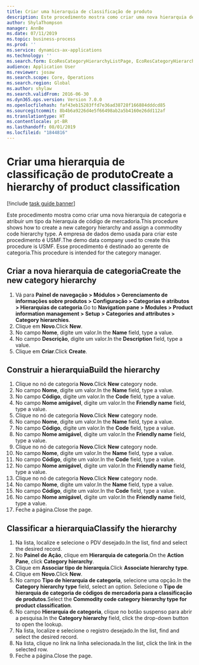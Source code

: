 ```yaml
---
title: Criar uma hierarquia de classificação de produto
description: Este procedimento mostra como criar uma nova hierarquia de categoria e atribuir um tipo da hierarquia de código de mercadoria.
author: ShylaThompson
manager: AnnBe
ms.date: 07/11/2019
ms.topic: business-process
ms.prod: ''
ms.service: dynamics-ax-applications
ms.technology: ''
ms.search.form: EcoResCategoryHierarchyListPage, EcoResCategoryHierarchyCreate, EcoResCategory, EcoResCategoryHierarchyRole
audience: Application User
ms.reviewer: josaw
ms.search.scope: Core, Operations
ms.search.region: Global
ms.author: shylaw
ms.search.validFrom: 2016-06-30
ms.dyn365.ops.version: Version 7.0.0
ms.openlocfilehash: faf43eb15283ffd7e36ad38728f166884dddcd85
ms.sourcegitcommit: 8b4b6a9226d4e5f66498ab2a5b4160e26dd112af
ms.translationtype: HT
ms.contentlocale: pt-BR
ms.lasthandoff: 08/01/2019
ms.locfileid: "1844816"
---
```

# <a name="create-a-hierarchy-of-product-classification"></a><span data-ttu-id="8c26a-103">Criar uma hierarquia de classificação de produto</span><span class="sxs-lookup"><span data-stu-id="8c26a-103">Create a hierarchy of product classification</span></span>

[!include [task guide banner](../../includes/task-guide-banner.md)]

<span data-ttu-id="8c26a-104">Este procedimento mostra como criar uma nova hierarquia de categoria e atribuir um tipo da hierarquia de código de mercadoria.</span><span class="sxs-lookup"><span data-stu-id="8c26a-104">This procedure shows how to create a new category hierarchy and assign a commodity code hierarchy type.</span></span> <span data-ttu-id="8c26a-105">A empresa de dados demo usada para criar este procedimento é USMF.</span><span class="sxs-lookup"><span data-stu-id="8c26a-105">The demo data company used to create this procedure is USMF.</span></span> <span data-ttu-id="8c26a-106">Esse procedimento é destinado ao gerente de categoria.</span><span class="sxs-lookup"><span data-stu-id="8c26a-106">This procedure is intended for the category manager.</span></span>


## <a name="create-the-new-category-hierarchy"></a><span data-ttu-id="8c26a-107">Criar a nova hierarquia de categoria</span><span class="sxs-lookup"><span data-stu-id="8c26a-107">Create the new category hierarchy</span></span>
1. <span data-ttu-id="8c26a-108">Vá para **Painel de navegação > Módulos > Gerenciamento de informações sobre produtos > Configuração > Categorias e atributos > Hierarquias de categoria**.</span><span class="sxs-lookup"><span data-stu-id="8c26a-108">Go to **Navigation pane > Modules > Product information management > Setup > Categories and attributes > Category hierarchies**.</span></span>
2. <span data-ttu-id="8c26a-109">Clique em **Novo**.</span><span class="sxs-lookup"><span data-stu-id="8c26a-109">Click **New**.</span></span>
3. <span data-ttu-id="8c26a-110">No campo **Nome**, digite um valor.</span><span class="sxs-lookup"><span data-stu-id="8c26a-110">In the **Name** field, type a value.</span></span>
4. <span data-ttu-id="8c26a-111">No campo **Descrição**, digite um valor.</span><span class="sxs-lookup"><span data-stu-id="8c26a-111">In the **Description** field, type a value.</span></span>
5. <span data-ttu-id="8c26a-112">Clique em **Criar**.</span><span class="sxs-lookup"><span data-stu-id="8c26a-112">Click **Create**.</span></span>

## <a name="build-the-hierarchy"></a><span data-ttu-id="8c26a-113">Construir a hierarquia</span><span class="sxs-lookup"><span data-stu-id="8c26a-113">Build the hierarchy</span></span>
1. <span data-ttu-id="8c26a-114">Clique no nó de categoria **Novo**.</span><span class="sxs-lookup"><span data-stu-id="8c26a-114">Click **New** category node.</span></span>
2. <span data-ttu-id="8c26a-115">No campo **Nome**, digite um valor.</span><span class="sxs-lookup"><span data-stu-id="8c26a-115">In the **Name** field, type a value.</span></span>
3. <span data-ttu-id="8c26a-116">No campo **Código**, digite um valor.</span><span class="sxs-lookup"><span data-stu-id="8c26a-116">In the **Code** field, type a value.</span></span>
4. <span data-ttu-id="8c26a-117">No campo **Nome amigável**, digite um valor.</span><span class="sxs-lookup"><span data-stu-id="8c26a-117">In the **Friendly name** field, type a value.</span></span>
5. <span data-ttu-id="8c26a-118">Clique no nó de categoria **Novo**.</span><span class="sxs-lookup"><span data-stu-id="8c26a-118">Click **New** category node.</span></span>
6. <span data-ttu-id="8c26a-119">No campo **Nome**, digite um valor.</span><span class="sxs-lookup"><span data-stu-id="8c26a-119">In the **Name** field, type a value.</span></span>
7. <span data-ttu-id="8c26a-120">No campo **Código**, digite um valor.</span><span class="sxs-lookup"><span data-stu-id="8c26a-120">In the **Code** field, type a value.</span></span>
8. <span data-ttu-id="8c26a-121">No campo **Nome amigável**, digite um valor.</span><span class="sxs-lookup"><span data-stu-id="8c26a-121">In the **Friendly name** field, type a value.</span></span>
9. <span data-ttu-id="8c26a-122">Clique no nó de categoria **Novo**.</span><span class="sxs-lookup"><span data-stu-id="8c26a-122">Click **New** category node.</span></span>
10. <span data-ttu-id="8c26a-123">No campo **Nome**, digite um valor.</span><span class="sxs-lookup"><span data-stu-id="8c26a-123">In the **Name** field, type a value.</span></span>
11. <span data-ttu-id="8c26a-124">No campo **Código**, digite um valor.</span><span class="sxs-lookup"><span data-stu-id="8c26a-124">In the **Code** field, type a value.</span></span>
12. <span data-ttu-id="8c26a-125">No campo **Nome amigável**, digite um valor.</span><span class="sxs-lookup"><span data-stu-id="8c26a-125">In the **Friendly name** field, type a value.</span></span>
13. <span data-ttu-id="8c26a-126">Clique no nó de categoria **Novo**.</span><span class="sxs-lookup"><span data-stu-id="8c26a-126">Click **New** category node.</span></span>
14. <span data-ttu-id="8c26a-127">No campo **Nome**, digite um valor.</span><span class="sxs-lookup"><span data-stu-id="8c26a-127">In the **Name** field, type a value.</span></span>
15. <span data-ttu-id="8c26a-128">No campo **Código**, digite um valor.</span><span class="sxs-lookup"><span data-stu-id="8c26a-128">In the **Code** field, type a value.</span></span>
16. <span data-ttu-id="8c26a-129">No campo **Nome amigável**, digite um valor.</span><span class="sxs-lookup"><span data-stu-id="8c26a-129">In the **Friendly name** field, type a value.</span></span>
17. <span data-ttu-id="8c26a-130">Feche a página.</span><span class="sxs-lookup"><span data-stu-id="8c26a-130">Close the page.</span></span>

## <a name="classify-the-hierarchy"></a><span data-ttu-id="8c26a-131">Classificar a hierarquia</span><span class="sxs-lookup"><span data-stu-id="8c26a-131">Classify the hierarchy</span></span>
1. <span data-ttu-id="8c26a-132">Na lista, localize e selecione o PDV desejado.</span><span class="sxs-lookup"><span data-stu-id="8c26a-132">In the list, find and select the desired record.</span></span>
2. <span data-ttu-id="8c26a-133">No **Painel de Ação**, clique em **Hierarquia de categoria**.</span><span class="sxs-lookup"><span data-stu-id="8c26a-133">On the **Action Pane**, click **Category hierarchy**.</span></span>
3. <span data-ttu-id="8c26a-134">Clique em **Associar tipo de hierarquia**.</span><span class="sxs-lookup"><span data-stu-id="8c26a-134">Click **Associate hierarchy type**.</span></span>
4. <span data-ttu-id="8c26a-135">Clique em **Novo**.</span><span class="sxs-lookup"><span data-stu-id="8c26a-135">Click **New**.</span></span>
5. <span data-ttu-id="8c26a-136">No campo **Tipo de hierarquia de categoria**, selecione uma opção.</span><span class="sxs-lookup"><span data-stu-id="8c26a-136">In the **Category hierarchy type** field, select an option.</span></span> <span data-ttu-id="8c26a-137">Selecione o **Tipo de hierarquia de categoria de códigos de mercadoria para a classificação de produtos**.</span><span class="sxs-lookup"><span data-stu-id="8c26a-137">Select the **Commodity code category hierarchy type for product classification**.</span></span>  
6. <span data-ttu-id="8c26a-138">No campo **Hierarquia de categoria**, clique no botão suspenso para abrir a pesquisa.</span><span class="sxs-lookup"><span data-stu-id="8c26a-138">In the **Category hierarchy** field, click the drop-down button to open the lookup.</span></span>
7. <span data-ttu-id="8c26a-139">Na lista, localize e selecione o registro desejado.</span><span class="sxs-lookup"><span data-stu-id="8c26a-139">In the list, find and select the desired record.</span></span>
8. <span data-ttu-id="8c26a-140">Na lista, clique no link na linha selecionada.</span><span class="sxs-lookup"><span data-stu-id="8c26a-140">In the list, click the link in the selected row.</span></span>
9. <span data-ttu-id="8c26a-141">Feche a página.</span><span class="sxs-lookup"><span data-stu-id="8c26a-141">Close the page.</span></span>

